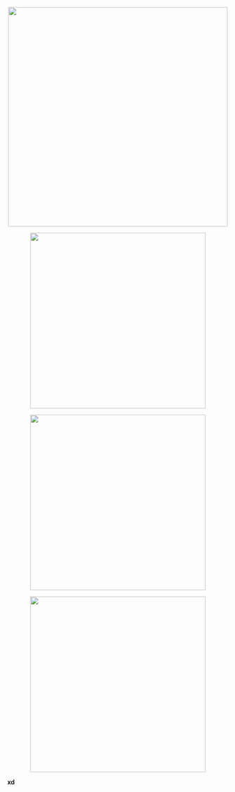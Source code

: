 <p align="center">
  <a href="https://github.com/fermellone">
    <img src="https://github-profile-summary-cards.vercel.app/api/cards/profile-details?username=fermellone&theme=solarized_dark" width="500">
  </a>
</p>

<p align="center">
  <a href="https://stackoverflow.com/users/11213030/fernando-mellone">
    <img src="https://github-readme-stats.vercel.app/api?username=fermellone&show_icons=true&custom_title=Fernando%27s+GitHub+stats" width="400" />
  </a>
</p>


<p align="center">
  <a href="https://github.com/anuraghazra/github-readme-stats">
    <img src="https://github-readme-stats-sigma-five.vercel.app/api/top-langs/?username=fermellone&langs_count=6&layout=compact" width="400" />
  </a>
</p>

<p align="center">
  <a href="https://stackoverflow.com/users/11213030/fernando-mellone">
    <img src="https://stackoverflow-badge.vercel.app/?userID=11213030" width="400" />
  </a>
</p>

<!-- <p align="center">
  <a href="https://github.com/anuraghazra/github-readme-stats">
    <img src="https://github-readme-stats.vercel.app/api/wakatime?username=femellone" width="400" />
  </a>
</p> -->

**xd**<link href="style.css" rel="stylesheet"></link>
